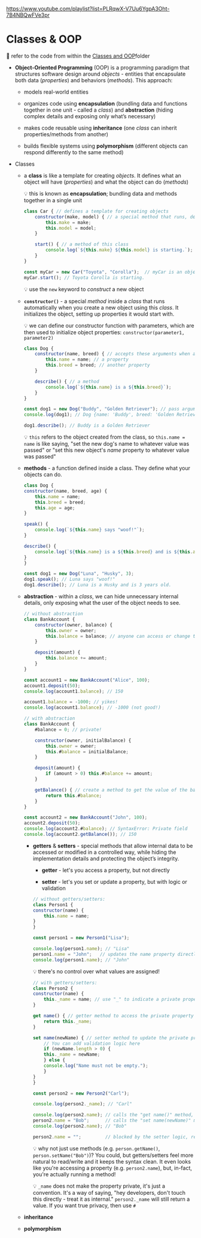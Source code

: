 https://www.youtube.com/playlist?list=PLRqwX-V7Uu6YgpA3Oht-7B4NBQwFVe3pr

# Classes & OOP

:pushpin: refer to the code from within the [Classes and OOP](<Classes and OOP>)folder

- **Object-Oriented Programming** (OOP) is a programming paradigm that structures software design around *objects* - entities that encapsulate both data (*properties*) and behaviors (*methods*).  This approach:

    - models real-world entities

    - organizes code using **encapsulation** (bundling data and functions together in one unit - called a *class*) and **abstraction** (hiding complex details and exposing only what’s necessary)

    - makes code reusable using **inheritance** (one *class* can inherit properties/methods from another)

    - builds flexible systems using **polymorphism** (different objects can respond differently to the same method)

- Classes

    - a **class** is like a template for creating *objects*. It defines what an object will have (*properties*) and what the object can do (*methods*)

        :bulb: this is known as **encapsulation**; bundling data and methods together in a single unit

        ```JavaScript
        class Car { // defines a template for creating objects
            constructor(make, model) { // a special method that runs, defining the object's properties
                this.make = make;
                this.model = model;
            }

            start() { // a method of this class
                console.log(`${this.make} ${this.model} is starting.`);
            }
        }

        const myCar = new Car("Toyota", "Corolla");  // myCar is an object created using the Car class
        myCar.start(); // Toyota Corolla is starting.
        ```

        :bulb: use the `new` keyword to *construct* a new object

    - **`constructor()`** - a special *method* inside a *class* that runs automatically when you create a new object using this *class*.  It initializes the object, setting up properties it would start with.

        :bulb: we can define our constructor function with parameters, which are then used to initialize object properties: `constructor(parameter1, parameter2)`

        ```JavaScript
        class Dog {
            constructor(name, breed) { // accepts these arguments when an object is created using this class
                this.name = name; // a property
                this.breed = breed; // another property
            }

            describe() { // a method
                console.log(`${this.name} is a ${this.breed}`);
            }
        }

        const dog1 = new Dog("Buddy", "Golden Retriever"); // pass arguments that will define this object's properties
        console.log(dog1); // Dog {name: 'Buddy', breed: 'Golden Retriever'}

        dog1.describe(); // Buddy is a Golden Retriever
        ```

        :bulb: `this` refers to the object created from the class, so `this.name = name` is like saying, "set the new dog's name to whatever value was passed" or "set this new object's *name* property to whatever value was passed"

    - **methods** - a function defined inside a class. They define what your objects can do.

        ```JavaScript
        class Dog {
        constructor(name, breed, age) {
            this.name = name;
            this.breed = breed;
            this.age = age;
        }

        speak() {
            console.log(`${this.name} says "woof!"`);
        }

        describe() {
            console.log(`${this.name} is a ${this.breed} and is ${this.age} years old.`);
        }
        }

        const dog1 = new Dog("Luna", "Husky", 3);
        dog1.speak(); // Luna says "woof!"
        dog1.describe(); // Luna is a Husky and is 3 years old.
        ```

    - **abstraction** - within a *class*, we can hide unnecessary internal details, only exposing what the user of the object needs to see.

        ```JavaScript
        // without abstraction
        class BankAccount {
            constructor(owner, balance) {
                this.owner = owner;
                this.balance = balance; // anyone can access or change this!
            }

            deposit(amount) {
                this.balance += amount;
            }
        }

        const account1 = new BankAccount("Alice", 100);
        account1.deposit(50);
        console.log(account1.balance); // 150

        account1.balance = -1000; // yikes!
        console.log(account1.balance); // -1000 (not good!)
        ```

        ```JavaScript
        // with abstraction
        class BankAccount {
            #balance = 0; // private!

            constructor(owner, initialBalance) {
                this.owner = owner;
                this.#balance = initialBalance;
            }

            deposit(amount) {
                if (amount > 0) this.#balance += amount;
            }

            getBalance() { // create a method to get the value of the balance
                return this.#balance;
            }
        }

        const account2 = new BankAccount("John", 100);
        account2.deposit(50);
        console.log(account2.#balance); // SyntaxError: Private field
        console.log(account2.getBalance()); // 150
        ```

        - **getters** & **setters** - special methods that allow internal data to be accessed or modified in a controlled way, while hiding the implementation details and protecting the object’s integrity.

            - **getter** - let's you access a property, but not directly

            - **setter** - let's you set or update a property, but with logic or validation

            ```JavaScript
            // without getters/setters:
            class Person1 {
            constructor(name) {
                this.name = name;
            }
            }

            const person1 = new Person1("Lisa");

            console.log(person1.name); // "Lisa"
            person1.name = "John";   // updates the name property directly
            console.log(person1.name); // "John"
            ```

            :bulb: there's no control over what values are assigned!

            ```JavaScript
            // with getters/setters:
            class Person2 {
            constructor(name) {
                this._name = name; // use "_" to indicate a private property
            }

            get name() { // getter method to access the private property
                return this._name;
            }

            set name(newName) { // setter method to update the private property
                // You can add validation logic here
                if (newName.length > 0) {
                this._name = newName;
                } else {
                console.log("Name must not be empty.");
                }
            }
            }

            const person2 = new Person2("Carl");

            console.log(person2._name); // "Carl" 

            console.log(person2.name); // calls the "get name()" method, returning "Carl"
            person2.name = "Bob";      // calls the "set name(newName)" method, updating _name
            console.log(person2.name); // "Bob"

            person2.name = "";         // blocked by the setter logic, returning "Name must not be empty."
            ```

            :bulb: why not just use methods (e.g. `person.getName()`, `person.setName("Bob")`)? You could, but getters/setters feel more natural to read/write and it keeps the syntax clean. It even looks like you're accessing a property (e.g. `person2.name`), but, in-fact, you're actually running a method!

            :bulb: `_name` does not make the property private, it's just a convention. It's a way of saying, "hey developers, don't touch this directly - treat it as internal." `person2._name` will still return a value. If you want true privacy, then use `#`

    - **inheritance**

        

    - **polymorphism**